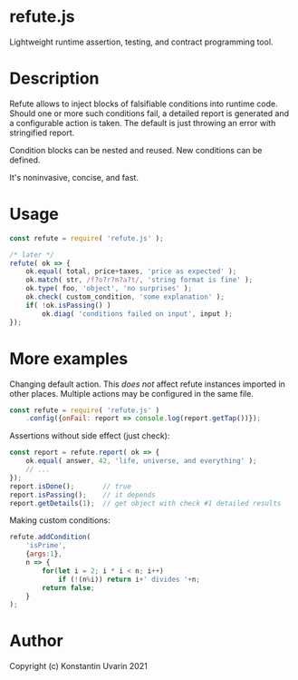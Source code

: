 # refute.js

Lightweight runtime assertion, testing, and contract programming tool.

# Description

Refute allows to inject blocks of falsifiable conditions into runtime code.
Should one or more such conditions fail, a detailed report is generated
and a configurable action is taken.
The default is just throwing an error with stringified report.

Condition blocks can be nested and reused.
New conditions can be defined.

It's noninvasive, concise, and fast.

# Usage

```javascript
const refute = require( 'refute.js' );

/* later */
refute( ok => {
    ok.equal( total, price+taxes, 'price as expected' );
    ok.match( str, /f?o?r?m?a?t/, 'string format is fine' );
    ok.type( foo, 'object', 'no surprises' );
    ok.check( custom_condition, 'some explanation' );
    if( !ok.isPassing() )
        ok.diag( 'conditions failed on input', input );
});
```

# More examples

Changing default action.
This _does not_ affect refute instances imported in other places.
Multiple actions may be configured in the same file.

```javascript
const refute = require( 'refute.js' )
    .config({onFail: report => console.log(report.getTap())});
```

Assertions without side effect (just check):

```javascript
const report = refute.report( ok => {
    ok.equal( answer, 42, 'life, universe, and everything' );
    // ...
});
report.isDone();       // true
report.isPassing();    // it depends
report.getDetails(1);  // get object with check #1 detailed results
```

Making custom conditions:

```javascript
refute.addCondition(
    'isPrime',
    {args:1},
    n => {
        for(let i = 2; i * i < n; i++)
            if (!(n%i)) return i+' divides '+n;
        return false;
    }
);
```



# Author

Copyright (c) Konstantin Uvarin 2021
